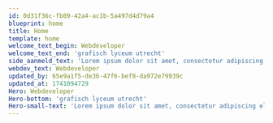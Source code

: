 ```yaml
---
id: 0d31f36c-fb09-42a4-ac1b-5a497d4d79a4
blueprint: home
title: Home
template: home
welcome_text_begin: Webdeveloper
welcome_text_end: 'grafisch lyceum utrecht'
side_aanmeld_text: 'Lorem ipsum dolor sit amet, consectetur adipiscing elit. Test'
webdev_text: Webdeveloper
updated_by: 65e9a1f5-de36-47f6-bef8-da972e79939c
updated_at: 1741094729
Hero: Webdeveloper
Hero-bottom: 'grafisch lyceum utrecht'
Hero-small-text: 'Lorem ipsum dolor sit amet, consectetur adipiscing elit. Donec ornare pharetra mi, vel.'
---
```

